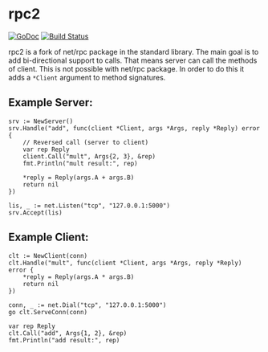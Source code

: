 rpc2
====

[![GoDoc](https://godoc.org/github.com/cenkalti/rpc2?status.png)](https://godoc.org/github.com/cenkalti/rpc2)
[![Build Status](https://travis-ci.org/cenkalti/rpc2.png)](https://travis-ci.org/cenkalti/rpc2)

rpc2 is a fork of net/rpc package in the standard library.
The main goal is to add bi-directional support to calls.
That means server can call the methods of client.
This is not possible with net/rpc package.
In order to do this it adds a `*Client` argument to method signatures.

Example Server:
---------------

    srv := NewServer()
    srv.Handle("add", func(client *Client, args *Args, reply *Reply) error {
        // Reversed call (server to client)
        var rep Reply
        client.Call("mult", Args{2, 3}, &rep)
        fmt.Println("mult result:", rep)

        *reply = Reply(args.A + args.B)
        return nil
    })

    lis, _ := net.Listen("tcp", "127.0.0.1:5000")
    srv.Accept(lis)

Example Client:
---------------

    clt := NewClient(conn)
    clt.Handle("mult", func(client *Client, args *Args, reply *Reply) error {
        *reply = Reply(args.A * args.B)
        return nil
    })

    conn, _ := net.Dial("tcp", "127.0.0.1:5000")
    go clt.ServeConn(conn)

    var rep Reply
    clt.Call("add", Args{1, 2}, &rep)
    fmt.Println("add result:", rep)

